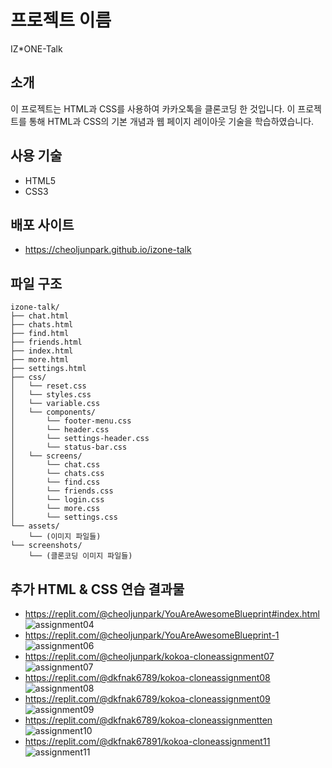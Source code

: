 # 프로젝트 이름

IZ\*ONE-Talk

## 소개

이 프로젝트는 HTML과 CSS를 사용하여 카카오톡을 클론코딩 한 것입니다. 이 프로젝트를 통해 HTML과 CSS의 기본 개념과 웹 페이지 레이아웃 기술을 학습하였습니다.

## 사용 기술

- HTML5
- CSS3

## 배포 사이트

- https://cheoljunpark.github.io/izone-talk

## 파일 구조

```plaintext
izone-talk/
├── chat.html
├── chats.html
├── find.html
├── friends.html
├── index.html
├── more.html
├── settings.html
├── css/
│   └── reset.css
│   └── styles.css
│   └── variable.css
│   └── components/
│       └── footer-menu.css
│       └── header.css
│       └── settings-header.css
│       └── status-bar.css
│   └── screens/
│       └── chat.css
│       └── chats.css
│       └── find.css
│       └── friends.css
│       └── login.css
│       └── more.css
│       └── settings.css
└── assets/
    └── (이미지 파일들)
└── screenshots/
    └── (클론코딩 이미지 파일들)
```

## 추가 HTML & CSS 연습 결과물

- https://replit.com/@cheoljunpark/YouAreAwesomeBlueprint#index.html
  ![assignment04](assets/assignment04.png)
- https://replit.com/@cheoljunpark/YouAreAwesomeBlueprint-1
  ![assignment06](assets/assignment06.png)
- https://replit.com/@cheoljunpark/kokoa-cloneassignment07
  ![assignment07](assets/assignment07.png)
- https://replit.com/@dkfnak6789/kokoa-cloneassignment08<br>
  ![assignment08](assets/assignment08.gif)
- https://replit.com/@dkfnak6789/kokoa-cloneassignment09
  ![assignment09](assets/assignment09.png)
- https://replit.com/@dkfnak6789/kokoa-cloneassignmentten
  ![assignment10](assets/assignment10.png)
- https://replit.com/@dkfnak67891/kokoa-cloneassignment11
  ![assignment11](assets/assignment11.png)
